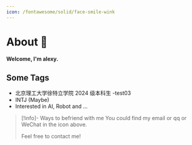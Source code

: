 ```yaml
---
icon: /fontawesome/solid/face-smile-wink
---
```


# About 🥳

**Welcome, I'm alexy.**

## Some Tags

- 北京理工大学徐特立学院 2024 级本科生 -test03
- INTJ (Maybe)
- Interested in AI, Robot and ...

> [!info]- Ways to befriend with me
> You could find my email or qq or WeChat in the icon above.
> 
> Feel free to contact me!
